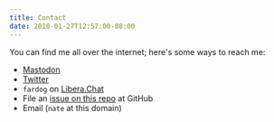 ```yaml
---
title: Contact
date: 2018-01-27T12:57:00-08:00
---
```


You can find me all over the internet; here's some ways to reach me:

* [Mastodon][]
* [Twitter][]
* `fardog` on [Libera.Chat][libera]
* File an [issue on this repo][issues] at GitHub
* Email (`nate` at this domain)

[mastodon]: https://mastodon.social/@fardog
[twitter]: https://twitter.com/milkandtang
[libera]: https://libera.chat/
[issues]: https://github.com/fardog/fardog.io/issues
